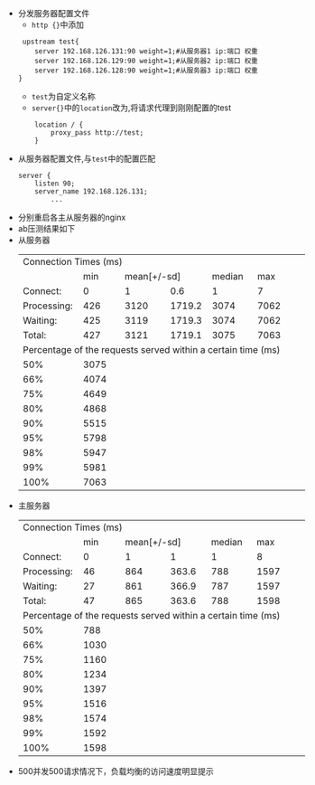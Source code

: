 - 分发服务器配置文件
    - `http {}`中添加
    ```
     upstream test{
        server 192.168.126.131:90 weight=1;#从服务器1 ip:端口 权重
        server 192.168.126.129:90 weight=1;#从服务器2 ip:端口 权重
        server 192.168.126.128:90 weight=1;#从服务器3 ip:端口 权重
    }
    ```
    - `test`为自定义名称
    - `server{}`中的`location`改为,将请求代理到刚刚配置的test
    ```
        location / {
            proxy_pass http://test;
        }
    ```
- 从服务器配置文件,与`test`中的配置匹配
    ```
    server {
        listen 90;
        server_name 192.168.126.131;
            ...
    ```
- 分别重启各主从服务器的nginx
- ab压测结果如下
- 从服务器
    <table border=0 cellpadding=0 cellspacing=0 width=507 style='border-collapse:
     collapse;table-layout:fixed;width:381pt'>
     <col width=102 style='mso-width-source:userset;mso-width-alt:3264;width:77pt'>
     <col width=75 style='mso-width-source:userset;mso-width-alt:2400;width:56pt'>
     <col width=82 style='mso-width-source:userset;mso-width-alt:2624;width:62pt'>
     <col width=72 style='width:54pt'>
     <col width=80 style='mso-width-source:userset;mso-width-alt:2560;width:60pt'>
     <col width=96 style='mso-width-source:userset;mso-width-alt:3072;width:72pt'>
     <tr height=20 style='mso-height-source:userset;height:15.0pt'>
      <td colspan=6 height=20 class=xl68 width=507 style='height:15.0pt;width:381pt'>Connection
      Times (ms)</td>
     </tr>
     <tr height=20 style='mso-height-source:userset;height:15.0pt'>
      <td height=20 class=xl65 style='height:15.0pt'></td>
      <td class=xl65>min</td>
      <td colspan=2 class=xl65>mean[+/-sd]</td>
      <td class=xl65>median</td>
      <td class=xl65>max</td>
     </tr>
     <tr height=20 style='mso-height-source:userset;height:15.0pt'>
      <td height=20 class=xl65 style='height:15.0pt'>Connect:</td>
      <td class=xl65>0</td>
      <td class=xl65>1</td>
      <td class=xl65>0.6</td>
      <td class=xl65>1</td>
      <td class=xl65>7</td>
     </tr>
     <tr height=20 style='mso-height-source:userset;height:15.0pt'>
      <td height=20 class=xl65 style='height:15.0pt'>Processing:</td>
      <td class=xl65>426</td>
      <td class=xl65>3120</td>
      <td class=xl65>1719.2</td>
      <td class=xl65>3074</td>
      <td class=xl65>7062</td>
     </tr>
     <tr height=20 style='mso-height-source:userset;height:15.0pt'>
      <td height=20 class=xl65 style='height:15.0pt'>Waiting:</td>
      <td class=xl65>425</td>
      <td class=xl65>3119</td>
      <td class=xl65>1719.3</td>
      <td class=xl65>3074</td>
      <td class=xl65>7062</td>
     </tr>
     <tr height=20 style='mso-height-source:userset;height:15.0pt'>
      <td height=20 class=xl65 style='height:15.0pt'>Total:</td>
      <td class=xl65>427</td>
      <td class=xl65>3121</td>
      <td class=xl65>1719.1</td>
      <td class=xl65>3075</td>
      <td class=xl65>7063</td>
     </tr>
     <tr height=18 style='height:13.5pt'>
      <td colspan=6 height=18 class=xl65 width=144 style='height:13.5pt;width:108pt'>Percentage
      of the requests served within a certain time (ms)</td>
     </tr>
     <tr height=18 style='height:13.5pt'>
      <td height=18 class=xl66 style='height:13.5pt'>50%</td>
      <td class=xl65>3075</td>
     </tr>
     <tr height=18 style='height:13.5pt'>
      <td height=18 class=xl66 style='height:13.5pt'>66%</td>
      <td class=xl65>4074</td>
     </tr>
     <tr height=18 style='height:13.5pt'>
      <td height=18 class=xl66 style='height:13.5pt'>75%</td>
      <td class=xl65>4649</td>
     </tr>
     <tr height=18 style='height:13.5pt'>
      <td height=18 class=xl66 style='height:13.5pt'>80%</td>
      <td class=xl65>4868</td>
     </tr>
     <tr height=18 style='height:13.5pt'>
      <td height=18 class=xl66 style='height:13.5pt'>90%</td>
      <td class=xl65>5515</td>
     </tr>
     <tr height=18 style='height:13.5pt'>
      <td height=18 class=xl66 style='height:13.5pt'>95%</td>
      <td class=xl65>5798</td>
     </tr>
     <tr height=18 style='height:13.5pt'>
      <td height=18 class=xl66 style='height:13.5pt'>98%</td>
      <td class=xl65>5947</td>
     </tr>
     <tr height=18 style='height:13.5pt'>
      <td height=18 class=xl66 style='height:13.5pt'>99%</td>
      <td class=xl65>5981</td>
     </tr>
     <tr height=18 style='height:13.5pt'>
      <td height=18 class=xl66 style='height:13.5pt'>100%</td>
      <td class=xl65>7063</td>
     </tr>
    </table>
- 主服务器
    <table border=0 cellpadding=0 cellspacing=0 width=507 style='border-collapse:
     collapse;table-layout:fixed;width:381pt'>
     <col width=102 style='mso-width-source:userset;mso-width-alt:3264;width:77pt'>
     <col width=75 style='mso-width-source:userset;mso-width-alt:2400;width:56pt'>
     <col width=82 style='mso-width-source:userset;mso-width-alt:2624;width:62pt'>
     <col width=72 style='width:54pt'>
     <col width=80 style='mso-width-source:userset;mso-width-alt:2560;width:60pt'>
     <col width=96 style='mso-width-source:userset;mso-width-alt:3072;width:72pt'>
     <tr height=20 style='mso-height-source:userset;height:15.0pt'>
      <td colspan=6 height=20 class=xl67 width=507 style='height:15.0pt;width:381pt'>Connection
      Times (ms)</td>
     </tr>
     <tr height=20 style='mso-height-source:userset;height:15.0pt'>
      <td height=20 class=xl65 style='height:15.0pt'></td>
      <td class=xl65>min</td>
      <td colspan=2 class=xl65>mean[+/-sd]</td>
      <td class=xl65>median</td>
      <td class=xl65>max</td>
     </tr>
     <tr height=20 style='mso-height-source:userset;height:15.0pt'>
      <td height=20 class=xl65 style='height:15.0pt'>Connect:</td>
      <td class=xl65>0</td>
      <td class=xl65>1</td>
      <td class=xl65>1</td>
      <td class=xl65>1</td>
      <td class=xl65>8</td>
     </tr>
     <tr height=20 style='mso-height-source:userset;height:15.0pt'>
      <td height=20 class=xl65 style='height:15.0pt'>Processing:</td>
      <td class=xl65>46</td>
      <td class=xl65>864</td>
      <td class=xl65>363.6</td>
      <td class=xl65>788</td>
      <td class=xl65>1597</td>
     </tr>
     <tr height=20 style='mso-height-source:userset;height:15.0pt'>
      <td height=20 class=xl65 style='height:15.0pt'>Waiting:</td>
      <td class=xl65>27</td>
      <td class=xl65>861</td>
      <td class=xl65>366.9</td>
      <td class=xl65>787</td>
      <td class=xl65>1597</td>
     </tr>
     <tr height=20 style='mso-height-source:userset;height:15.0pt'>
      <td height=20 class=xl65 style='height:15.0pt'>Total:</td>
      <td class=xl65>47</td>
      <td class=xl65>865</td>
      <td class=xl65>363.6</td>
      <td class=xl65>788</td>
      <td class=xl65>1598</td>
     </tr>
     <tr height=18 style='height:13.5pt'>
      <td colspan=6 height=18 class=xl66 width=144 style='height:13.5pt;width:108pt'>Percentage
      of the requests served within a certain time (ms)</td>
     </tr>
     <tr height=18 style='height:13.5pt'>
      <td height=18 class=xl66 style='height:13.5pt'>50%</td>
      <td class=xl65>788</td>
     </tr>
     <tr height=18 style='height:13.5pt'>
      <td height=18 class=xl66 style='height:13.5pt'>66%</td>
      <td class=xl65>1030</td>
     </tr>
     <tr height=18 style='height:13.5pt'>
      <td height=18 class=xl66 style='height:13.5pt'>75%</td>
      <td class=xl65>1160</td>
     </tr>
     <tr height=18 style='height:13.5pt'>
      <td height=18 class=xl66 style='height:13.5pt'>80%</td>
      <td class=xl65>1234</td>
     </tr>
     <tr height=18 style='height:13.5pt'>
      <td height=18 class=xl66 style='height:13.5pt'>90%</td>
      <td class=xl65>1397</td>
     </tr>
     <tr height=18 style='height:13.5pt'>
      <td height=18 class=xl66 style='height:13.5pt'>95%</td>
      <td class=xl65>1516</td>
     </tr>
     <tr height=18 style='height:13.5pt'>
      <td height=18 class=xl66 style='height:13.5pt'>98%</td>
      <td class=xl65>1574</td>
     </tr>
     <tr height=18 style='height:13.5pt'>
      <td height=18 class=xl66 style='height:13.5pt'>99%</td>
      <td class=xl65>1592</td>
     </tr>
     <tr height=18 style='height:13.5pt'>
      <td height=18 class=xl66 style='height:13.5pt'>100%</td>
      <td class=xl65>1598</td>
     </tr>
    </table>
- 500并发500请求情况下，负载均衡的访问速度明显提示
